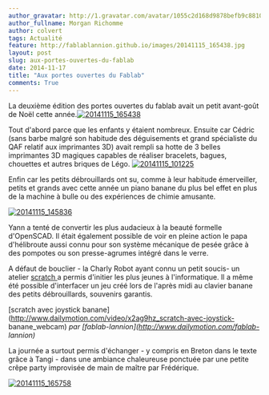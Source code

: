 ```yaml
---
author_gravatar: http://1.gravatar.com/avatar/1055c2d168d9878befb9c8810eda96dc?s=96&d=mm&r=g
author_fullname: Morgan Richomme
author: colvert
tags: Actualité
feature: http://fablablannion.github.io/images/20141115_165438.jpg
layout: post
slug: aux-portes-ouvertes-du-fablab
date: 2014-11-17
title: "Aux portes ouvertes du Fablab"
comments: True
---
```

La deuxième édition des portes ouvertes du fablab avait un petit avant-goût de
Noël cette
année.[![20141115_165438](http://fablablannion.github.io/images/20141115_165438.jpg)](http://fablablannion.github.io/images/20141115_165438.jpg)

Tout d'abord parce que les enfants y étaient nombreux. Ensuite car Cédric
(sans barbe malgré son habitude des déguisements et grand spécialiste du QAF
relatif aux imprimantes 3D) avait rempli sa hotte de 3 belles imprimantes 3D
magiques capables de réaliser bracelets, bagues, chouettes et autres briques
de Légo.
[![20141115_101225](http://fablablannion.github.io/images/20141115_101225.jpg)](http://fablablannion.github.io/images/20141115_101225.jpg)

Enfin car les petits débrouillards ont su, comme à leur habitude émerveiller,
petits et grands avec cette année un piano banane du plus bel effet en plus de
la machine à bulle ou des expériences de chimie amusante.

[![20141115_145836](http://fablablannion.github.io/images/20141115_145836.jpg)](http://fablablannion.github.io/images/20141115_145836.jpg)

Yann a tenté de convertir les plus audacieux à la beauté formelle d'OpenSCAD.
Il était également possible de voir en pleine action le papa d'hélibroute
aussi connu pour son système mécanique de pesée grâce à des pompotes ou son
presse-agrumes intégré dans le verre.

A défaut de bouclier - la Charly Robot ayant connu un petit soucis- un atelier
[scratch ](http://scratch.mit.edu/)a permis d'initier les plus jeunes à
l'informatique. Il a même été possible d'interfacer un jeu créé lors de
l'après midi au clavier banane des petits débrouillards, souvenirs garantis.

  
[scratch avec joystick
banane](http://www.dailymotion.com/video/x2ag9hz_scratch-avec-joystick-
banane_webcam) _par [fablab-lannion](http://www.dailymotion.com/fablab-
lannion)_

La journée a surtout permis d'échanger - y compris en Breton dans le texte
grâce à Tangi - dans une ambiance chaleureuse ponctuée par une petite crêpe
party improvisée de main de maître par Frédérique.

[![20141115_165758](http://fablablannion.github.io/images/20141115_165758.jpg)](http://fablablannion.github.io/images/20141115_165758.jpg)






